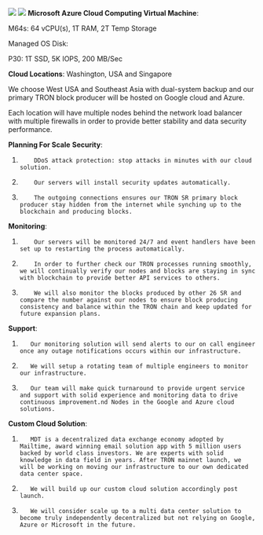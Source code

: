 ![](http://new.mdt.co/wp-content/uploads/2018/07/tron_mdt_usa-02.png)
![](http://new.mdt.co/wp-content/uploads/2018/07/tron_mdt_singapore-02.png)
**Microsoft Azure Cloud Computing Virtual Machine**:

M64s: 64 vCPU(s), 1T RAM, 2T Temp Storage

Managed OS Disk:

P30: 1T SSD, 5K IOPS, 200 MB/Sec

**Cloud Locations**: 
Washington, USA and Singapore

We choose West USA and Southeast Asia with dual-system backup and our primary TRON block producer will be hosted on Google cloud and Azure.

Each location will have multiple nodes behind the network load balancer with multiple firewalls in order to provide better stability and data security performance.

**Planning For Scale**
**Security**:
1.         DDoS attack protection: stop attacks in minutes with our cloud solution.

2.         Our servers will install security updates automatically.

3.         The outgoing connections ensures our TRON SR primary block producer stay hidden from the internet while synching up to the blockchain and producing blocks.

 

**Monitoring**:
1.         Our servers will be monitored 24/7 and event handlers have been set up to restarting the process automatically.

2.         In order to further check our TRON processes running smoothly, we will continually verify our nodes and blocks are staying in sync with blockchain to provide better API services to others.

3.         We will also monitor the blocks produced by other 26 SR and compare the number against our nodes to ensure block producing consistency and balance within the TRON chain and keep updated for future expansion plans.

 

**Support**:
1.        Our monitoring solution will send alerts to our on call engineer once any outage notifications occurs within our infrastructure.

2.        We will setup a rotating team of multiple engineers to monitor our infrastructure.

3.        Our team will make quick turnaround to provide urgent service and support with solid experience and monitoring data to drive continuous improvement.nd Nodes in the Google and Azure cloud solutions.

 

**Custom Cloud Solution**:
1.        MDT is a decentralized data exchange economy adopted by Mailtime, award winning email solution app with 5 million users backed by world class investors. We are experts with solid knowledge in data field in years. After TRON mainnet launch, we will be working on moving our infrastructure to our own dedicated data center space.

2.        We will build up our custom cloud solution accordingly post launch.

3.        We will consider scale up to a multi data center solution to become truly independently decentralized but not relying on Google, Azure or Microsoft in the future.

